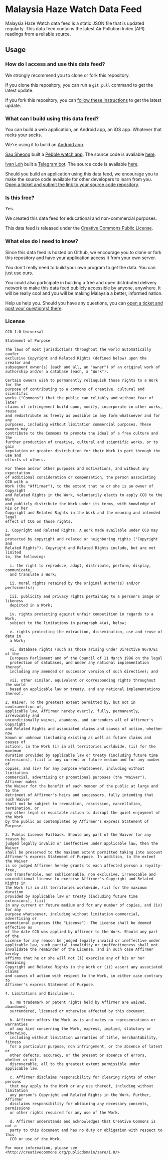 # Malaysia Haze Watch Data Feed

Malaysia Haze Watch data feed is a static JSON file that is updated regularly. This data feed contains the latest Air Pollution Index (API) readings from a reliable source.

## Usage

### How do I access and use this data feed?

We strongly recommend you to clone or fork this repository.

If you clone this repository, you can run a ```git pull``` command to get the latest update.

If you fork this repository, you can [follow these instructions](https://help.github.com/articles/syncing-a-fork/) to get the latest update.

### What can I build using this data feed?

You can build a web application, an Android app, an iOS app. Whatever that rocks your socks. 

We're using it to build an [Android app](https://play.google.com/store/apps/details?id=my.codeandroid.hazewatch).

[Sau Sheong](https://github.com/sausheong) built a [Pebble watch app](http://apps.getpebble.com/en_US/application/55fe6929722ec5f56800003c). The source code is available [here](https://github.com/sausheong/myhaze).

[Ivan Loh](https://github.com/scr1p7ed) built a [Telegram bot](https://telegram.me/myhazewatchbot). The source code is available [here](https://github.com/HazeWatchApp/HazeWatchTelegramBot).

Should you build an application using this data feed, we encourage you to make the source code available for other developers to learn from you. [Open a ticket and submit the link to your source code repository](https://github.com/HazeWatchApp/apims_data/issues).

### Is this free?

Yes.

We created this data feed for educational and non-commercial purposes.

This data feed is released under the [Creative Commons Public License](http://creativecommons.org/publicdomain/zero/1.0/). 

### What else do I need to know?

Since this data feed is hosted on Github, we encourage you to clone or fork this repository and have your application access it from your own server. 

You don't really need to build your own program to get the data. You can just use ours.

You could also participate in building a free and open distributed delivery network to make this data feed publicly accessible by anyone, anywhere. It will be really cool and you will be making Malaysia a better, informed nation.

Help us help you. Should you have any questions, you can [open a ticket and post your question(s) there](https://github.com/HazeWatchApp/apims_data/issues).

### License

    CC0 1.0 Universal
    
    Statement of Purpose
    
    The laws of most jurisdictions throughout the world automatically confer
    exclusive Copyright and Related Rights (defined below) upon the creator and
    subsequent owner(s) (each and all, an "owner") of an original work of
    authorship and/or a database (each, a "Work").
    
    Certain owners wish to permanently relinquish those rights to a Work for the
    purpose of contributing to a commons of creative, cultural and scientific
    works ("Commons") that the public can reliably and without fear of later
    claims of infringement build upon, modify, incorporate in other works, reuse
    and redistribute as freely as possible in any form whatsoever and for any
    purposes, including without limitation commercial purposes. These owners may
    contribute to the Commons to promote the ideal of a free culture and the
    further production of creative, cultural and scientific works, or to gain
    reputation or greater distribution for their Work in part through the use and
    efforts of others.
    
    For these and/or other purposes and motivations, and without any expectation
    of additional consideration or compensation, the person associating CC0 with a
    Work (the "Affirmer"), to the extent that he or she is an owner of Copyright
    and Related Rights in the Work, voluntarily elects to apply CC0 to the Work
    and publicly distribute the Work under its terms, with knowledge of his or her
    Copyright and Related Rights in the Work and the meaning and intended legal
    effect of CC0 on those rights.
    
    1. Copyright and Related Rights. A Work made available under CC0 may be
    protected by copyright and related or neighboring rights ("Copyright and
    Related Rights"). Copyright and Related Rights include, but are not limited
    to, the following:
    
      i. the right to reproduce, adapt, distribute, perform, display, communicate,
      and translate a Work;
    
      ii. moral rights retained by the original author(s) and/or performer(s);
    
      iii. publicity and privacy rights pertaining to a person's image or likeness
      depicted in a Work;
    
      iv. rights protecting against unfair competition in regards to a Work,
      subject to the limitations in paragraph 4(a), below;
    
      v. rights protecting the extraction, dissemination, use and reuse of data in
      a Work;
    
      vi. database rights (such as those arising under Directive 96/9/EC of the
      European Parliament and of the Council of 11 March 1996 on the legal
      protection of databases, and under any national implementation thereof,
      including any amended or successor version of such directive); and
    
      vii. other similar, equivalent or corresponding rights throughout the world
      based on applicable law or treaty, and any national implementations thereof.
    
    2. Waiver. To the greatest extent permitted by, but not in contravention of,
    applicable law, Affirmer hereby overtly, fully, permanently, irrevocably and
    unconditionally waives, abandons, and surrenders all of Affirmer's Copyright
    and Related Rights and associated claims and causes of action, whether now
    known or unknown (including existing as well as future claims and causes of
    action), in the Work (i) in all territories worldwide, (ii) for the maximum
    duration provided by applicable law or treaty (including future time
    extensions), (iii) in any current or future medium and for any number of
    copies, and (iv) for any purpose whatsoever, including without limitation
    commercial, advertising or promotional purposes (the "Waiver"). Affirmer makes
    the Waiver for the benefit of each member of the public at large and to the
    detriment of Affirmer's heirs and successors, fully intending that such Waiver
    shall not be subject to revocation, rescission, cancellation, termination, or
    any other legal or equitable action to disrupt the quiet enjoyment of the Work
    by the public as contemplated by Affirmer's express Statement of Purpose.
    
    3. Public License Fallback. Should any part of the Waiver for any reason be
    judged legally invalid or ineffective under applicable law, then the Waiver
    shall be preserved to the maximum extent permitted taking into account
    Affirmer's express Statement of Purpose. In addition, to the extent the Waiver
    is so judged Affirmer hereby grants to each affected person a royalty-free,
    non transferable, non sublicensable, non exclusive, irrevocable and
    unconditional license to exercise Affirmer's Copyright and Related Rights in
    the Work (i) in all territories worldwide, (ii) for the maximum duration
    provided by applicable law or treaty (including future time extensions), (iii)
    in any current or future medium and for any number of copies, and (iv) for any
    purpose whatsoever, including without limitation commercial, advertising or
    promotional purposes (the "License"). The License shall be deemed effective as
    of the date CC0 was applied by Affirmer to the Work. Should any part of the
    License for any reason be judged legally invalid or ineffective under
    applicable law, such partial invalidity or ineffectiveness shall not
    invalidate the remainder of the License, and in such case Affirmer hereby
    affirms that he or she will not (i) exercise any of his or her remaining
    Copyright and Related Rights in the Work or (ii) assert any associated claims
    and causes of action with respect to the Work, in either case contrary to
    Affirmer's express Statement of Purpose.
    
    4. Limitations and Disclaimers.
    
      a. No trademark or patent rights held by Affirmer are waived, abandoned,
      surrendered, licensed or otherwise affected by this document.
    
      b. Affirmer offers the Work as-is and makes no representations or warranties
      of any kind concerning the Work, express, implied, statutory or otherwise,
      including without limitation warranties of title, merchantability, fitness
      for a particular purpose, non infringement, or the absence of latent or
      other defects, accuracy, or the present or absence of errors, whether or not
      discoverable, all to the greatest extent permissible under applicable law.
    
      c. Affirmer disclaims responsibility for clearing rights of other persons
      that may apply to the Work or any use thereof, including without limitation
      any person's Copyright and Related Rights in the Work. Further, Affirmer
      disclaims responsibility for obtaining any necessary consents, permissions
      or other rights required for any use of the Work.
    
      d. Affirmer understands and acknowledges that Creative Commons is not a
      party to this document and has no duty or obligation with respect to this
      CC0 or use of the Work.
    
    For more information, please see
    <http://creativecommons.org/publicdomain/zero/1.0/>

